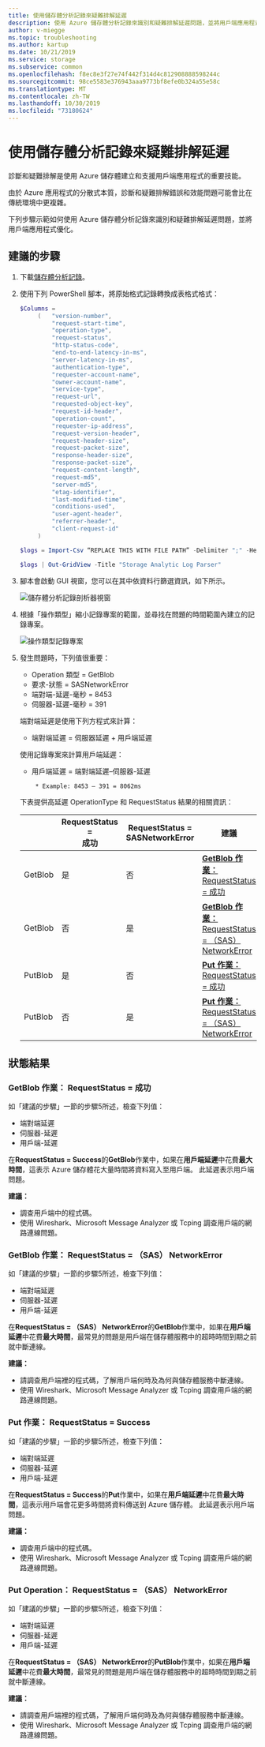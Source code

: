 ```yaml
---
title: 使用儲存體分析記錄來疑難排解延遲
description: 使用 Azure 儲存體分析記錄來識別和疑難排解延遲問題，並將用戶端應用程式優化。
author: v-miegge
ms.topic: troubleshooting
ms.author: kartup
ms.date: 10/21/2019
ms.service: storage
ms.subservice: common
ms.openlocfilehash: f8ec8e3f27e74f442f314d4c812908888598244c
ms.sourcegitcommit: 98ce5583e376943aaa9773bf8efe0b324a55e58c
ms.translationtype: MT
ms.contentlocale: zh-TW
ms.lasthandoff: 10/30/2019
ms.locfileid: "73180624"
---
```

# <a name="troubleshoot-latency-using-storage-analytics-logs"></a>使用儲存體分析記錄來疑難排解延遲

診斷和疑難排解是使用 Azure 儲存體建立和支援用戶端應用程式的重要技能。

由於 Azure 應用程式的分散式本質，診斷和疑難排解錯誤和效能問題可能會比在傳統環境中更複雜。

下列步驟示範如何使用 Azure 儲存體分析記錄來識別和疑難排解延遲問題，並將用戶端應用程式優化。

## <a name="recommended-steps"></a>建議的步驟

1. 下載[儲存體分析記錄](https://docs.microsoft.com/azure/storage/common/storage-analytics-logging#download-storage-logging-log-data)。

2. 使用下列 PowerShell 腳本，將原始格式記錄轉換成表格式格式：

   ```Powershell
   $Columns = 
        (   "version-number",
            "request-start-time",
            "operation-type",
            "request-status",
            "http-status-code",
            "end-to-end-latency-in-ms",
            "server-latency-in-ms",
            "authentication-type",
            "requester-account-name",
            "owner-account-name",
            "service-type",
            "request-url",
            "requested-object-key",
            "request-id-header",
            "operation-count",
            "requester-ip-address",
            "request-version-header",
            "request-header-size",
            "request-packet-size",
            "response-header-size",
            "response-packet-size",
            "request-content-length",
            "request-md5",
            "server-md5",
            "etag-identifier",
            "last-modified-time",
            "conditions-used",
            "user-agent-header",
            "referrer-header",
            "client-request-id"
        )

   $logs = Import-Csv “REPLACE THIS WITH FILE PATH” -Delimiter ";" -Header $Columns

   $logs | Out-GridView -Title "Storage Analytic Log Parser"
   ```

3. 腳本會啟動 GUI 視窗，您可以在其中依資料行篩選資訊，如下所示。

   ![儲存體分析記錄剖析器視窗](media/troubleshoot-latency-storage-analytics-logs/storage-analytic-log-parser-window.png)
 
4. 根據「操作類型」縮小記錄專案的範圍，並尋找在問題的時間範圍內建立的記錄專案。

   ![操作類型記錄專案](media/troubleshoot-latency-storage-analytics-logs/operation-type.png)

5. 發生問題時，下列值很重要：

   * Operation 類型 = GetBlob
   * 要求-狀態 = SASNetworkError
   * 端對端-延遲-毫秒 = 8453
   * 伺服器-延遲-毫秒 = 391

   端對端延遲是使用下列方程式來計算：

   * 端對端延遲 = 伺服器延遲 + 用戶端延遲

   使用記錄專案來計算用戶端延遲：

   * 用戶端延遲 = 端對端延遲–伺服器-延遲

          * Example: 8453 – 391 = 8062ms

   下表提供高延遲 OperationType 和 RequestStatus 結果的相關資訊：

   |   |RequestStatus =<br>成功|RequestStatus =<br>SASNetworkError|建議|
   |---|---|---|---|
   |GetBlob|是|否|[**GetBlob 作業：** RequestStatus = 成功](#getblob-operation-requeststatus--success)|
   |GetBlob|否|是|[**GetBlob 作業：** RequestStatus = （SAS） NetworkError](#getblob-operation-requeststatus--sasnetworkerror)|
   |PutBlob|是|否|[**Put 作業：** RequestStatus = 成功](#put-operation-requeststatus--success)|
   |PutBlob|否|是|[**Put 作業：** RequestStatus = （SAS） NetworkError](#put-operation-requeststatus--sasnetworkerror)|

## <a name="status-results"></a>狀態結果

### <a name="getblob-operation-requeststatus--success"></a>GetBlob 作業： RequestStatus = 成功

如「建議的步驟」一節的步驟5所述，檢查下列值：

* 端對端延遲
* 伺服器-延遲
* 用戶端-延遲

在**RequestStatus = Success**的**GetBlob**作業中，如果在**用戶端延遲**中花費**最大時間**，這表示 Azure 儲存體花大量時間將資料寫入至用戶端。 此延遲表示用戶端問題。

**建議：**

* 調查用戶端中的程式碼。
* 使用 Wireshark、Microsoft Message Analyzer 或 Tcping 調查用戶端的網路連線問題。 

### <a name="getblob-operation-requeststatus--sasnetworkerror"></a>GetBlob 作業： RequestStatus = （SAS） NetworkError

如「建議的步驟」一節的步驟5所述，檢查下列值：

* 端對端延遲
* 伺服器-延遲
* 用戶端-延遲

在**RequestStatus = （SAS） NetworkError**的**GetBlob**作業中，如果在**用戶端延遲**中花費**最大時間**，最常見的問題是用戶端在儲存體服務中的超時時間到期之前就中斷連線。

**建議：**

* 請調查用戶端裡的程式碼，了解用戶端何時及為何與儲存體服務中斷連線。
* 使用 Wireshark、Microsoft Message Analyzer 或 Tcping 調查用戶端的網路連線問題。 

### <a name="put-operation-requeststatus--success"></a>Put 作業： RequestStatus = Success

如「建議的步驟」一節的步驟5所述，檢查下列值：

* 端對端延遲
* 伺服器-延遲
* 用戶端-延遲

在**RequestStatus = Success**的**Put**作業中，如果在**用戶端延遲**中花費**最大時間**，這表示用戶端會花更多時間將資料傳送到 Azure 儲存體。 此延遲表示用戶端問題。

**建議：**

* 調查用戶端中的程式碼。
* 使用 Wireshark、Microsoft Message Analyzer 或 Tcping 調查用戶端的網路連線問題。 

### <a name="put-operation-requeststatus--sasnetworkerror"></a>Put Operation： RequestStatus = （SAS） NetworkError

如「建議的步驟」一節的步驟5所述，檢查下列值：

* 端對端延遲
* 伺服器-延遲
* 用戶端-延遲

在**RequestStatus = （SAS） NetworkError**的**PutBlob**作業中，如果在**用戶端延遲**中花費**最大時間**，最常見的問題是用戶端在儲存體服務中的超時時間到期之前就中斷連線。

**建議：**

* 請調查用戶端裡的程式碼，了解用戶端何時及為何與儲存體服務中斷連線。
* 使用 Wireshark、Microsoft Message Analyzer 或 Tcping 調查用戶端的網路連線問題。

